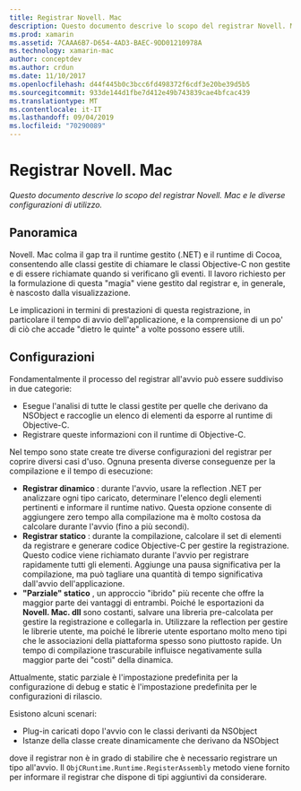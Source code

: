 ```yaml
---
title: Registrar Novell. Mac
description: Questo documento descrive lo scopo del registrar Novell. Mac e le relative configurazioni di utilizzo dinamiche, statiche e parziali (ibride).
ms.prod: xamarin
ms.assetid: 7CAAA6B7-D654-4AD3-BAEC-9DD01210978A
ms.technology: xamarin-mac
author: conceptdev
ms.author: crdun
ms.date: 11/10/2017
ms.openlocfilehash: d44f445b0c3bcc6fd498372f6cdf3e20be39d5b5
ms.sourcegitcommit: 933de144d1fbe7d412e49b743839cae4bfcac439
ms.translationtype: MT
ms.contentlocale: it-IT
ms.lasthandoff: 09/04/2019
ms.locfileid: "70290089"
---
```

# <a name="xamarinmac-registrar"></a>Registrar Novell. Mac

_Questo documento descrive lo scopo del registrar Novell. Mac e le diverse configurazioni di utilizzo._

## <a name="overview"></a>Panoramica

Novell. Mac colma il gap tra il runtime gestito (.NET) e il runtime di Cocoa, consentendo alle classi gestite di chiamare le classi Objective-C non gestite e di essere richiamate quando si verificano gli eventi. Il lavoro richiesto per la formulazione di questa "magia" viene gestito dal registrar e, in generale, è nascosto dalla visualizzazione.

Le implicazioni in termini di prestazioni di questa registrazione, in particolare il tempo di avvio dell'applicazione, e la comprensione di un po' di ciò che accade "dietro le quinte" a volte possono essere utili.

## <a name="configurations"></a>Configurazioni

Fondamentalmente il processo del registrar all'avvio può essere suddiviso in due categorie:

- Esegue l'analisi di tutte le classi gestite per quelle che derivano da NSObject e raccoglie un elenco di elementi da esporre al runtime di Objective-C.
- Registrare queste informazioni con il runtime di Objective-C.

Nel tempo sono state create tre diverse configurazioni del registrar per coprire diversi casi d'uso. Ognuna presenta diverse conseguenze per la compilazione e il tempo di esecuzione:

- **Registrar dinamico** : durante l'avvio, usare la reflection .NET per analizzare ogni tipo caricato, determinare l'elenco degli elementi pertinenti e informare il runtime nativo. Questa opzione consente di aggiungere zero tempo alla compilazione ma è molto costosa da calcolare durante l'avvio (fino a più secondi).
- **Registrar statico** : durante la compilazione, calcolare il set di elementi da registrare e generare codice Objective-C per gestire la registrazione. Questo codice viene richiamato durante l'avvio per registrare rapidamente tutti gli elementi. Aggiunge una pausa significativa per la compilazione, ma può tagliare una quantità di tempo significativa dall'avvio dell'applicazione.
- **"Parziale" statico** , un approccio "ibrido" più recente che offre la maggior parte dei vantaggi di entrambi. Poiché le esportazioni da **Novell. Mac. dll** sono costanti, salvare una libreria pre-calcolata per gestire la registrazione e collegarla in. Utilizzare la reflection per gestire le librerie utente, ma poiché le librerie utente esportano molto meno tipi che le associazioni della piattaforma spesso sono piuttosto rapide. Un tempo di compilazione trascurabile influisce negativamente sulla maggior parte dei "costi" della dinamica.

Attualmente, static parziale è l'impostazione predefinita per la configurazione di debug e static è l'impostazione predefinita per le configurazioni di rilascio.

Esistono alcuni scenari:

- Plug-in caricati dopo l'avvio con le classi derivanti da NSObject
- Istanze della classe create dinamicamente che derivano da NSObject

dove il registrar non è in grado di stabilire che è necessario registrare un tipo all'avvio. Il `ObjCRuntime.Runtime.RegisterAssembly` metodo viene fornito per informare il registrar che dispone di tipi aggiuntivi da considerare.

